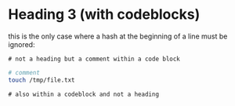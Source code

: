 # Heading 3 (with codeblocks)

this is the only case where a hash at the beginning of a line must be ignored:
```
# not a heading but a comment within a code block
```

```bash
# comment
touch /tmp/file.txt 
```

~~~
# also within a codeblock and not a heading 
~~~

